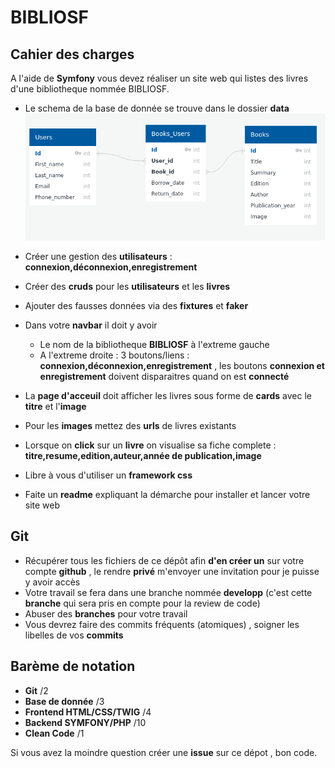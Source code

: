 # BIBLIOSF


## Cahier des charges

A l'aide de **Symfony** vous devez réaliser un site web qui listes des livres d'une bibliotheque nommée BIBLIOSF.

- Le schema de la base de donnée se trouve dans le dossier **data** ![Base de donnée](./data/books_schema.png)

- Créer une gestion des **utilisateurs** : **connexion,déconnexion,enregistrement**

- Créer des **cruds** pour les **utilisateurs** et les **livres**
- Ajouter des fausses données via des **fixtures** et **faker**

- Dans votre **navbar** il doit y avoir 
    - Le nom de la bibliotheque **BIBLIOSF** à l'extreme gauche
    - A l'extreme droite : 3 boutons/liens : **connexion,déconnexion,enregistrement** , les boutons **connexion et enregistrement** doivent disparaitres quand on est **connecté**

- La **page d'acceuil** doit afficher les livres sous forme de **cards** avec le **titre** et l'**image** 
- Pour les **images** mettez des **urls** de livres existants
- Lorsque on **click** sur un **livre** on visualise sa fiche complete : **titre,resume,edition,auteur,année de publication,image**

- Libre à vous d'utiliser un **framework css**
- Faite un **readme** expliquant la démarche pour installer et lancer votre site web

## Git

- Récupérer tous les fichiers de ce dépôt afin **d'en créer un** sur votre compte **github** , le rendre **privé** m'envoyer une invitation pour je puisse y avoir accès
- Votre travail se fera dans une branche nommée **developp** (c'est cette **branche** qui sera pris en compte pour la review de code)
- Abuser des **branches** pour votre travail
- Vous devrez faire des commits fréquents (atomiques) , soigner les libelles de vos **commits**

## Barème de notation

- **Git** /2
- **Base de donnée** /3
- **Frontend HTML/CSS/TWIG** /4
- **Backend SYMFONY/PHP** /10
- **Clean Code** /1

Si vous avez la moindre question créer une **issue** sur ce dépot , bon code.
